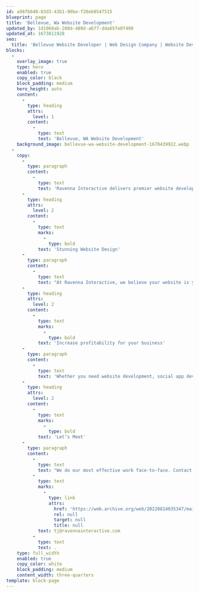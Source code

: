 ```yaml
---
id: a98fb648-03d3-43b1-90be-f20eb0547515
blueprint: page
title: 'Bellevue, Wa Website Development'
updated_by: 1d1068ab-208d-480d-a677-dda65fe0f490
updated_at: 1673811928
seo:
  title: 'Bellevue Website Developer | Web Design Company | Website Development Vendor'
blocks:
  -
    overlay_image: true
    type: hero
    enabled: true
    copy_color: black
    block_padding: medium
    hero_height: auto
    content:
      -
        type: heading
        attrs:
          level: 1
        content:
          -
            type: text
            text: 'Bellevue, WA Website Development'
    background_image: bellevue-wa-website-development-1670439922.webp
  -
    copy:
      -
        type: paragraph
        content:
          -
            type: text
            text: 'Ravenna Interactive delivers premier website development services for clients in Bellevue, WA, and the surrounding areas. You can depend on us for a website that truly stands out while delivering the marketing results you need. We implement the latest in design and development to ensure that your website loads quickly, is responsive, and is visually appealing. We will work with you from beginning to end to create the website you want for your company.'
      -
        type: heading
        attrs:
          level: 2
        content:
          -
            type: text
            marks:
              -
                type: bold
            text: 'Stunning Website Design'
      -
        type: paragraph
        content:
          -
            type: text
            text: "At Ravenna Interactive, we believe your website is your company's face online. That is why we focus on creating stunning websites that speak directly to your target audience. We know you want your website to look its best, so we go above and beyond to deliver the results you deserve. As your website developer, our focus is on bringing your vision for your website to life."
      -
        type: heading
        attrs:
          level: 2
        content:
          -
            type: text
            marks:
              -
                type: bold
            text: 'Increase profitability for your business'
      -
        type: paragraph
        content:
          -
            type: text
            text: 'Whether you need website development, social app development, or application development, you can rely on our capable team of professionals. We have what it takes to give your website the edge over your competition while adding measurable value to your bottom line. We look forward to providing the website design, web development, and marketing services you can depend on to take your business to new heights.'
      -
        type: heading
        attrs:
          level: 2
        content:
          -
            type: text
            marks:
              -
                type: bold
            text: 'Let’s Meet'
      -
        type: paragraph
        content:
          -
            type: text
            text: "We do our most effective work face-to-face. Contact us to discuss your website needs in Bellevue, WA or Seattle by calling us at (206) 427-0000 or send an email to\_"
          -
            type: text
            marks:
              -
                type: link
                attrs:
                  href: 'https://web.archive.org/web/20220814035347/mailto:tj@ravennainteractive.com'
                  rel: null
                  target: null
                  title: null
            text: tj@ravennainteractive.com
          -
            type: text
            text: .
    type: full_width
    enabled: true
    copy_color: white
    block_padding: medium
    content_width: three-quarters
template: block-page
---
```

